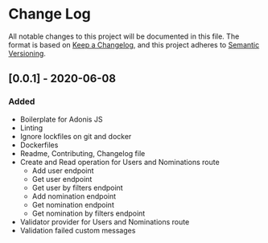 # Change Log
All notable changes to this project will be documented in this file.
The format is based on [Keep a Changelog](https://keepachangelog.com/en/), and this project adheres to [Semantic Versioning](https://semver.org/).

## [0.0.1] - 2020-06-08
### Added
- Boilerplate for Adonis JS
- Linting
- Ignore lockfiles on git and docker
- Dockerfiles
- Readme, Contributing, Changelog file
- Create and Read operation for Users and Nominations route
  - Add user endpoint
  - Get user endpoint
  - Get user by filters endpoint
  - Add nomination endpoint
  - Get nomination endpoint
  - Get nomination by filters endpoint
- Validator provider for Users and Nominations route
- Validation failed custom messages
